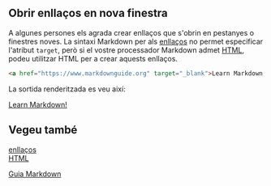 ## Obrir enllaços en nova finestra

A algunes persones els agrada crear enllaços que s'obrin en pestanyes o finestres noves. La sintaxi Markdown per als [enllaços](../sintaxi-basica/enllaços.md) no permet especificar l'atribut `target`, però si el vostre processador Markdown admet [HTML](../sintaxi-basica/html.md), podeu utilitzar HTML per a crear aquests enllaços.

```html
<a href="https://www.markdownguide.org" target="_blank">Learn Markdown!</a>
```

La sortida renderitzada es veu així:

<a href="https://www.markdownguide.org" target="_blank">Learn Markdown!</a>

## Vegeu també

[enllaços](../sintaxi-basica/enllaços.md)  
[HTML](../sintaxi-basica/html.md)

[Guia Markdown](../README.md)
